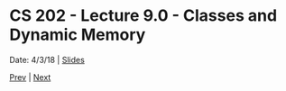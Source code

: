 # CS 202 - Lecture 9.0 - Classes and Dynamic Memory
Date: 4/3/18 | [Slides](../CS202_Lecture18_[C++_Classes_and_Dynamic_Memory]_04.03.pdf)

[Prev](./lecture_8_1.md) | [Next](./lecture_9_1.md)
